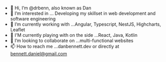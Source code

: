 - 👋 Hi, I’m @drbenn, also known as Dan
- 👀 I’m interested in ... Developing my skillset in web development and software engineering
- 🌱 I’m currently working with ...Angular, Typescript, NestJS, Highcharts, Leaflet
- 🚀 I'M currently playing with on the side ...React, Java, Kotlin
- 💞️ I’m looking to collaborate on ...multi-functional websites
- 📫 How to reach me ...danbennett.dev or directly at bennett.daniel@gmail.com


